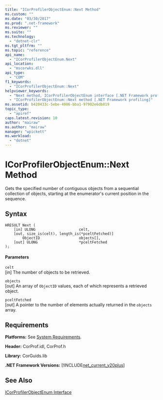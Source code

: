 ```yaml
---
title: "ICorProfilerObjectEnum::Next Method"
ms.custom: ""
ms.date: "03/30/2017"
ms.prod: ".net-framework"
ms.reviewer: ""
ms.suite: ""
ms.technology: 
  - "dotnet-clr"
ms.tgt_pltfrm: ""
ms.topic: "reference"
api_name: 
  - "ICorProfilerObjectEnum.Next"
api_location: 
  - "mscorwks.dll"
api_type: 
  - "COM"
f1_keywords: 
  - "ICorProfilerObjectEnum::Next"
helpviewer_keywords: 
  - "Next method, ICorProfilerObjectEnum interface [.NET Framework profiling]"
  - "ICorProfilerObjectEnum::Next method [.NET Framework profiling]"
ms.assetid: b420433c-5ebe-4986-bba1-97902e6db819
topic_type: 
  - "apiref"
caps.latest.revision: 10
author: "mairaw"
ms.author: "mairaw"
manager: "wpickett"
ms.workload: 
  - "dotnet"
---
```

# ICorProfilerObjectEnum::Next Method
Gets the specified number of contiguous objects from a sequential collection of objects, starting at the enumerator's current position in the sequence.  
  
## Syntax  
  
```  
HRESULT Next (  
    [in] ULONG                    celt,  
    [out, size_is(celt), length_is(*pceltFetched)]    
        ObjectID                  objects[],  
    [out] ULONG                   *pceltFetched  
);  
```  
  
#### Parameters  
 `celt`  
 [in] The number of objects to be retrieved.  
  
 `objects`  
 [out] An array of `ObjectID` values, each of which represents a retrieved object.  
  
 `pceltFetched`  
 [out] A pointer to the number of elements actually returned in the `objects` array.  
  
## Requirements  
 **Platforms:** See [System Requirements](../../../../docs/framework/get-started/system-requirements.md).  
  
 **Header:** CorProf.idl, CorProf.h  
  
 **Library:** CorGuids.lib  
  
 **.NET Framework Versions:** [!INCLUDE[net_current_v20plus](../../../../includes/net-current-v20plus-md.md)]  
  
## See Also  
 [ICorProfilerObjectEnum Interface](../../../../docs/framework/unmanaged-api/profiling/icorprofilerobjectenum-interface.md)
